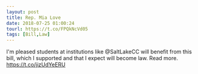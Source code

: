 ```yaml
---
layout: post
title: Rep. Mia Love
date: 2018-07-25 01:00:24
tourl: https://t.co/FPQkNcVd05
tags: [Bill,Law]
---
```

I'm pleased students at institutions like @SaltLakeCC will benefit from this bill, which I supported and that I expect will become law. Read more.
https://t.co/jizUdYeERU
